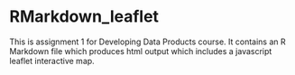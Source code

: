# RMarkdown_leaflet
This is assignment 1 for Developing Data Products course. It contains an R Markdown file which produces html output which includes a javascript leaflet interactive map.
